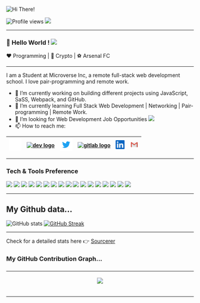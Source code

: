 ![Hi There!](https://user-images.githubusercontent.com/73921498/193970849-a2b048b7-e4db-4549-bc81-ab7147e06693.png)


![Profile views](https://gpvc.arturio.dev/julzedz)  <img src="https://img.shields.io/github/followers/julzedz?label=Follow" style=" float:left, margin-right:10px" />

----

### 👋 Hello World !  <img src="https://github.com/TheDudeThatCode/TheDudeThatCode/blob/master/Assets/Earth.gif" width="24px">

:heart: Programming | :black_heart: Crypto | ⚽ Arsenal FC

----

I am a Student at Microverse Inc, a remote full-stack web development school. I love pair-programming and remote work.

- 🔭 I’m currently working on building different projects using JavaScript, SaSS, Webpack, and GitHub.
- 🌱 I’m currently learning Full Stack Web Development | Networking | Pair-programming | Remote Work.
- 👯 I’m looking for Web Development Job Opportunities <img src="https://media.giphy.com/media/WUlplcMpOCEmTGBtBW/giphy.gif" width="30">
- 📫 How to reach me:

| [<img src="https://raw.githubusercontent.com/Delta456/Delta456/master/img/github.png" alt="github logo" width="34">](https://github.com/julzedz) |  [<img src="https://raw.githubusercontent.com/Delta456/Delta456/master/img/dev.png" alt="dev logo" width="24">](https://dev.to/julzedz) |  [<img src="https://raw.githubusercontent.com/Delta456/Delta456/master/img/twitter.png" alt="twitter logo" width="34">](https://twitter.com/julzedz) |  [<img src="https://raw.githubusercontent.com/Delta456/Delta456/master/img/gitlab.png" alt="gitlab logo" width="24">](https://gitlab.com/julzedz) |  [<img src="https://github.com/Amchuz/Amchuz/blob/master/linkedin.jpeg" alt="linkedin logo" width="24">](https://www.linkedin.com/in/jules-edozie-b59b94234/) |  [<img src="https://github.com/Amchuz/Amchuz/blob/master/gmail.jpeg" alt="gmail logo" width="24">](edoziechukwuma@gmail.com)
|---|---|---|---|---|---|

----



### Tech & Tools Preference
  
<img src = "https://img.shields.io/badge/-HTML5-E34F26?style=flat&logo=html5&logoColor=white"> <img src = "https://img.shields.io/badge/-CSS3-1572B6?style=flat&logo=css3&logoColor=white">
<img src="http://img.shields.io/badge/-Github-000000?style=flat&logo=github&logoColor=FFFFFF">
<img src="http://img.shields.io/badge/-Git-F1502F?style=flat&logo=git&logoColor=FFFFFF">
<img src="http://img.shields.io/badge/-VS%20Code-007ACC?style=flat&logo=visual%20studio%20code&logoColor=white">
<img src="https://img.shields.io/badge/-Bootstrap-563D7C?style=flat&logo=bootstrap&logoColor=white">
<img src="https://img.shields.io/badge/-JavaScript-eed718?style=flat&logo=javascript&logoColor=ffffff">
<img src="https://img.shields.io/badge/-Sass-cc6699?style=flat&logo=sass&logoColor=ffffff">
<img src="https://img.shields.io/badge/-React-000000?style=flat&logo=react&logoColor=00c8ff">
<img src="https://img.shields.io/badge/-MongoDB-4DB33D?style=flat&logo=mongodb&logoColor=FFFFFF">
<img src="https://img.shields.io/badge/-GraphQL-e535ab?style=flat&logo=graphql&logoColor=FFFFFF">
<img src="https://img.shields.io/badge/-MySQL-F29111?style=flat&logo=mysql&logoColor=FFFFFF">
<img src="https://img.shields.io/badge/-Express.js-787878?style=flat">
<img src="https://img.shields.io/badge/-Node.js-3C873A?style=flat&logo=Node.js&logoColor=white">
<img src="https://img.shields.io/badge/-Progressive Web Apps-5A0FC8?style=flat">
<img src="http://img.shields.io/badge/-Heroku-430098?style=flat&logo=heroku&logoColor=white">
<img src="http://img.shields.io/badge/-Webpack-430098?style=flat&logo=webpack&logoColor=white">

----
## My Github data...

![GitHub stats](https://github-readme-stats.vercel.app/api?username=julzedz&show_icons=true&hide_border=true)   [![GitHub Streak](https://github-readme-streak-stats.herokuapp.com/?user=julzedz&theme=buefy-dark)](https://git.io/streak-stats)




----

Check for a detailed stats here :point_right: [Sourcerer](https://sourcerer.io/julzedz)

  <table>
  <h3>My GitHub Contribution Graph... <h3><hr>

 <p align="center">
 <img width="830" src="https://activity-graph.herokuapp.com/graph?username=julzedz&theme=react-dark&hide_border=true&area=true" />
 </p>
</table><hr>
